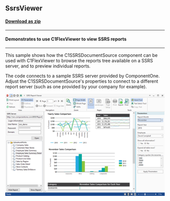 ## SsrsViewer
#### [Download as zip](https://grapecity.github.io/DownGit/#/home?url=https://github.com/GrapeCity/ComponentOne-WinForms-Samples/tree/master/Next\C1.Win.Document\CS\SsrsViewer)
____
#### Demonstrates to use C1FlexViewer to view SSRS reports
____
This sample shows how the C1SSRSDocumentSource component can be used with C1FlexViewer to browse the reports tree available on a SSRS server, and to preview individual reports.

The code connects to a sample SSRS server provided by ComponentOne.
Adjust the C1SSRSDocumentSource's properties to connect to a different report server (such as one provided by your company for example).

![screenshot](screenshot.PNG)
